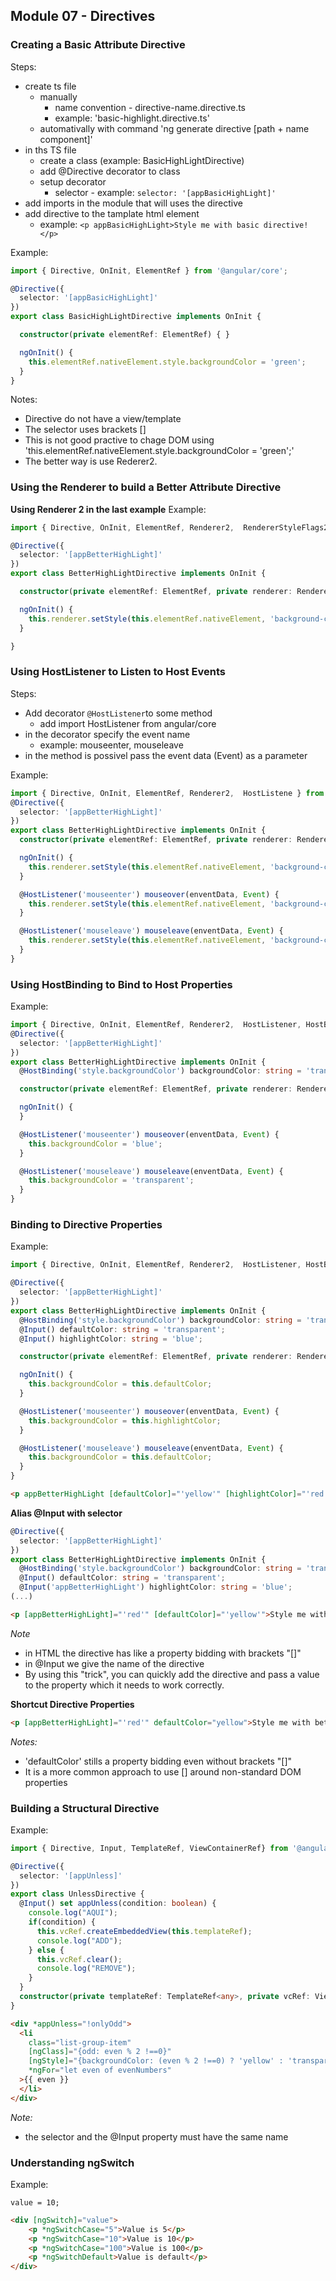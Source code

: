 ## Module 07 - Directives

### Creating a Basic Attribute Directive
Steps:
- create ts file
	- manually
		- name convention - directive-name.directive.ts
		- example: 'basic-highlight.directive.ts'
	- automativally with command 'ng generate directive [path + name component]'
- in ths TS file
	- create a class (example: BasicHighLightDirective)
	- add @Directive decorator to class
	- setup decorator
		- selector - example: `selector: '[appBasicHighLight]'`
- add imports in the module that will uses the directive
- add directive to the tamplate html element
	- example: `<p appBasicHighLight>Style me with basic directive!</p>`

Example:
```ts
import { Directive, OnInit, ElementRef } from '@angular/core';

@Directive({
  selector: '[appBasicHighLight]'
})
export class BasicHighLightDirective implements OnInit {

  constructor(private elementRef: ElementRef) { }

  ngOnInit() {
    this.elementRef.nativeElement.style.backgroundColor = 'green';
  }
}
```

Notes:
- Directive do not have a view/template
- The selector uses brackets []
- This is not good practive to chage DOM using 'this.elementRef.nativeElement.style.backgroundColor = 'green';'
- The better way is use Rederer2.

### Using the Renderer to build a Better Attribute Directive
**Using Renderer 2 in the last example**
Example:
```ts
import { Directive, OnInit, ElementRef, Renderer2,  RendererStyleFlags2 } from '@angular/core';

@Directive({
  selector: '[appBetterHighLight]'
})
export class BetterHighLightDirective implements OnInit {

  constructor(private elementRef: ElementRef, private renderer: Renderer2) { }

  ngOnInit() {
    this.renderer.setStyle(this.elementRef.nativeElement, 'background-color', 'blue', RendererStyleFlags2.Important);
  }

}
````

### Using HostListener to Listen to Host Events
Steps:
- Add decorator `@HostListener`to some method
	- add import HostListener from angular/core
- in the decorator specify the event name
	- example: mouseenter, mouseleave
- in the method is possivel pass the event data (Event) as a parameter

Example:
```ts
import { Directive, OnInit, ElementRef, Renderer2,  HostListene } from '@angular/core';
@Directive({
  selector: '[appBetterHighLight]'
})
export class BetterHighLightDirective implements OnInit {
  constructor(private elementRef: ElementRef, private renderer: Renderer2) { }

  ngOnInit() {
    this.renderer.setStyle(this.elementRef.nativeElement, 'background-color', 'transparent');
  }

  @HostListener('mouseenter') mouseover(enventData, Event) {
    this.renderer.setStyle(this.elementRef.nativeElement, 'background-color', 'blue');
  }

  @HostListener('mouseleave') mouseleave(enventData, Event) {
    this.renderer.setStyle(this.elementRef.nativeElement, 'background-color', 'transparent');
  }
}

```

### Using HostBinding to Bind to Host Properties
Example:
```ts
import { Directive, OnInit, ElementRef, Renderer2,  HostListener, HostBinding } from '@angular/core';
@Directive({
  selector: '[appBetterHighLight]'
})
export class BetterHighLightDirective implements OnInit {
  @HostBinding('style.backgroundColor') backgroundColor: string = 'transparent';

  constructor(private elementRef: ElementRef, private renderer: Renderer2) { }

  ngOnInit() {
  }

  @HostListener('mouseenter') mouseover(enventData, Event) {
    this.backgroundColor = 'blue';
  }

  @HostListener('mouseleave') mouseleave(enventData, Event) {
    this.backgroundColor = 'transparent';
  }
}

```

### Binding to Directive Properties
Example:
```ts
import { Directive, OnInit, ElementRef, Renderer2,  HostListener, HostBinding, Input } from '@angular/core';

@Directive({
  selector: '[appBetterHighLight]'
})
export class BetterHighLightDirective implements OnInit {
  @HostBinding('style.backgroundColor') backgroundColor: string = 'transparent';
  @Input() defaultColor: string = 'transparent';
  @Input() highlightColor: string = 'blue';

  constructor(private elementRef: ElementRef, private renderer: Renderer2) { }

  ngOnInit() {
    this.backgroundColor = this.defaultColor;
  }

  @HostListener('mouseenter') mouseover(enventData, Event) {
    this.backgroundColor = this.highlightColor;
  }

  @HostListener('mouseleave') mouseleave(enventData, Event) {
    this.backgroundColor = this.defaultColor;
  }
}
```

```HTML
<p appBetterHighLight [defaultColor]="'yellow'" [highlightColor]="'red'">Style me with better directive!</p>
```

**Alias @Input with selector**
```ts
@Directive({
  selector: '[appBetterHighLight]'
})
export class BetterHighLightDirective implements OnInit {
  @HostBinding('style.backgroundColor') backgroundColor: string = 'transparent';
  @Input() defaultColor: string = 'transparent';
  @Input('appBetterHighLight') highlightColor: string = 'blue';
(...)
```
```HTML
<p [appBetterHighLight]="'red'" [defaultColor]="'yellow'">Style me with better directive!</p>
```

*Note*
- in HTML the directive has like a property bidding with brackets "[]"
- in @Input we give the name of the directive
- By using this "trick", you can quickly add the directive and pass a value to the property which it needs to work correctly.


**Shortcut Directive Properties**
```HTML
<p [appBetterHighLight]="'red'" defaultColor="yellow">Style me with better directive!</p>
```

*Notes:*
- 'defaultColor' stills a property bidding even without brackets "[]"
- It is a more common approach to use [] around non-standard DOM properties

### Building a Structural Directive
Example:
```ts
import { Directive, Input, TemplateRef, ViewContainerRef} from '@angular/core';

@Directive({
  selector: '[appUnless]'
})
export class UnlessDirective {
  @Input() set appUnless(condition: boolean) {
    console.log("AQUI");
    if(condition) {
      this.vcRef.createEmbeddedView(this.templateRef);
      console.log("ADD");
    } else {
      this.vcRef.clear();
      console.log("REMOVE");
    }
  }
  constructor(private templateRef: TemplateRef<any>, private vcRef: ViewContainerRef) { }
}
```

``` HTML
<div *appUnless="!onlyOdd">
  <li
	class="list-group-item"
	[ngClass]="{odd: even % 2 !==0}"
	[ngStyle]="{backgroundColor: (even % 2 !==0) ? 'yellow' : 'transparent'}"
	*ngFor="let even of evenNumbers"
  >{{ even }}
  </li>
</div>
```

*Note:*
- the selector and the @Input property must have the same name

### Understanding ngSwitch
Example:
```TS
value = 10;
```
```HTML
<div [ngSwitch]="value">
	<p *ngSwitchCase="5">Value is 5</p>
	<p *ngSwitchCase="10">Value is 10</p>
	<p *ngSwitchCase="100">Value is 100</p>
	<p *ngSwitchDefault>Value is default</p>
</div>
```
